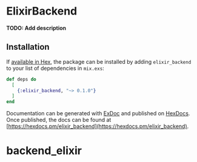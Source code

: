# ElixirBackend

**TODO: Add description**

## Installation

If [available in Hex](https://hex.pm/docs/publish), the package can be installed
by adding `elixir_backend` to your list of dependencies in `mix.exs`:

```elixir
def deps do
  [
    {:elixir_backend, "~> 0.1.0"}
  ]
end
```

Documentation can be generated with [ExDoc](https://github.com/elixir-lang/ex_doc)
and published on [HexDocs](https://hexdocs.pm). Once published, the docs can
be found at [https://hexdocs.pm/elixir_backend](https://hexdocs.pm/elixir_backend).

# backend_elixir
